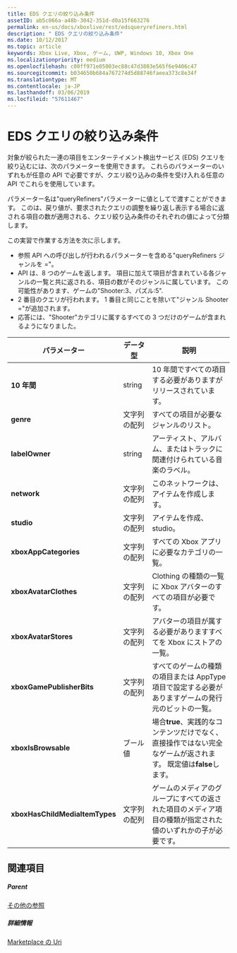```yaml
---
title: EDS クエリの絞り込み条件
assetID: ab5c066a-a48b-3042-351d-d0a15f663276
permalink: en-us/docs/xboxlive/rest/edsqueryrefiners.html
description: " EDS クエリの絞り込み条件"
ms.date: 10/12/2017
ms.topic: article
keywords: Xbox Live, Xbox, ゲーム, UWP, Windows 10, Xbox One
ms.localizationpriority: medium
ms.openlocfilehash: c00ff971e05003ec88c47d3803e565f6e9406c47
ms.sourcegitcommit: b034650b684a767274d5d88746faeea373c8e34f
ms.translationtype: MT
ms.contentlocale: ja-JP
ms.lasthandoff: 03/06/2019
ms.locfileid: "57611467"
---
```

# <a name="eds-query-refiners"></a>EDS クエリの絞り込み条件
 
<a id="ID4EO"></a>

  
 
対象が絞られた一連の項目をエンターテイメント検出サービス (EDS) クエリを絞り込むには、次のパラメーターを使用できます。 これらのパラメーターのいずれもが任意の API で必要ですが、クエリ絞り込みの条件を受け入れる任意の API でこれらを使用しています。
 
パラメーター名は"queryRefiners"パラメーターに値としてで渡すことができます。 このは、戻り値が、要求されたクエリの調整を繰り返し表示する場合に返される項目の数が適用される、クエリ絞り込み条件のそれぞれの値によって分類します。
 
この実習で作業する方法を次に示します。
 
   * 参照 API への呼び出しが行われるパラメーターを含める"queryRefiners ジャンルを ="。
   * API は、8 つのゲームを返します。 項目に加えて項目が含まれている各ジャンルの一覧と共に返される、項目の数がそのジャンルに属しています。 この可能性があります、ゲームの"Shooter:3、パズル:5".
   * 2 番目のクエリが行われます。 1 番目と同じことを除いて"ジャンル Shooter ="が追加されます。
   * 応答には、"Shooter"カテゴリに属するすべての 3 つだけのゲームが含まれるようになりました。
  
| パラメーター| データ型| 説明| 
| --- | --- | --- | 
| <b>10 年間</b>| string| 10 年間ですべての項目する必要がありますがリリースされています。| 
| <b>genre</b>| 文字列の配列| すべての項目が必要なジャンルのリスト。| 
| <b>labelOwner</b>| string| アーティスト、アルバム、またはトラックに関連付けられている音楽のラベル。| 
| <b>network</b>| 文字列の配列| このネットワークは、アイテムを作成します。| 
| <b>studio</b>| 文字列の配列| アイテムを作成、studio。| 
| <b>xboxAppCategories</b>| 文字列の配列| すべての Xbox アプリに必要なカテゴリの一覧。| 
| <b>xboxAvatarClothes</b>| 文字列の配列| Clothing の種類の一覧に Xbox アバターのすべての項目が必要です。| 
| <b>xboxAvatarStores</b>| 文字列の配列| アバターの項目が属する必要がありますすべてを Xbox にストアの一覧。| 
| <b>xboxGamePublisherBits</b>| 文字列の配列| すべてのゲームの種類の項目または AppType 項目で設定する必要がありますゲームの発行元のビットの一覧。| 
| <b>xboxIsBrowsable</b>| ブール値| 場合<b>true</b>、実践的なコンテンツだけでなく、直接操作ではない完全なゲームが返されます。 既定値は<b>false</b>します。| 
| <b>xboxHasChildMediaItemTypes</b>| 文字列の配列| ゲームのメディアのグループにすべての返された項目のメディア項目の種類が指定された値のいずれかの子が必要です。| 
  
<a id="ID4EEF"></a>

 
## <a name="see-also"></a>関連項目
 
<a id="ID4EGF"></a>

 
##### <a name="parent"></a>Parent  

[その他の参照](atoc-xboxlivews-reference-additional.md)

  
<a id="ID4ESF"></a>

 
##### <a name="further-information"></a>詳細情報 

[Marketplace の Uri](../uri/marketplace/atoc-reference-marketplace.md)

   